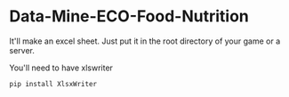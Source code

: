 # Data-Mine-ECO-Food-Nutrition
It'll make an excel sheet. Just put it in the root directory of your game or a server.

You'll need to have xlswriter

```pip install XlsxWriter```
